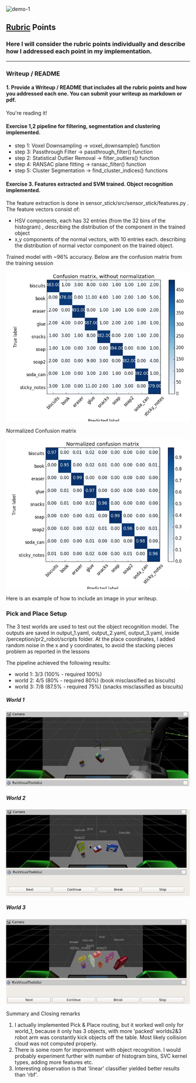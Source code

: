 [//]: # (Image References)

[world1]: ./images/world_1.jpg
[world2]: ./images/world_2.jpg
[world3]: ./images/world_3.jpg

[confusion_1]: ./images/confusion_1.jpg
[confusion_2]: ./images/confusion_2.jpg

![demo-1](https://user-images.githubusercontent.com/20687560/28748231-46b5b912-7467-11e7-8778-3095172b7b19.png)

## [Rubric](https://review.udacity.com/#!/rubrics/1067/view) Points
### Here I will consider the rubric points individually and describe how I addressed each point in my implementation.  

---
### Writeup / README

#### 1. Provide a Writeup / README that includes all the rubric points and how you addressed each one.  You can submit your writeup as markdown or pdf.  

You're reading it!

#### Exercise 1,2 pipeline for filtering, segmentation and clustering implemented.  

* step 1: Voxel Downsampling -> voxel_downsample() function
* step 3: Passthrough Filter -> passthrough_filter() function
* step 2: Statistical Outlier Removal -> filter_outliers() function
* step 4: RANSAC plane fitting -> ransac_filter() function
* step 5: Cluster Segmentation -> find_cluster_indices() functions

#### Exercise 3.  Features extracted and SVM trained.  Object recognition implemented.
The feature extraction is done in sensor_stick/src/sensor_stick/features.py . The feature vectors consist of:
* HSV components, each has 32 entries (from the 32 bins of the histogram) , describing the distribution of the component in the trained object
* x,y components of the normal vectors, with 10 entries each. describing the distribution of normal vector component on the trained object.

Trained model with ~96% accuracy. Below are the confusion matrix from the training session

![Confusion matrix][confusion_1]

Normalized Confusion matrix

![Confusion matrix normalized][confusion_2]


Here is an example of how to include an image in your writeup.


### Pick and Place Setup

The 3 test worlds are used to test out the object recognition model. The outputs are saved in output_1.yaml, output_2.yaml, output_3.yaml, inside /perception/pr2_robot/scripts folder. At the place coordinates, I added random noise in the x and y coordinates, to avoid the stacking pieces problem as reported in the lessons

The pipeline achieved the following results:

* world 1: 3/3 (100% - required 100%)
* world 2: 4/5 (80% - required 80%) (book misclassified as biscuits)
* world 3: 7/8 (87.5% - required 75%) (snacks misclassified as biscuits)

##### World 1
![World 1][world1]

##### World 2
![World 2][world2]

##### World 3
![World 3][world3]

Summary and Closing remarks

1. I actually implemented Pick & Place routing, but it worked well only for world_1, because
it only has 3 objects, with more 'packed' worlds2&3 robot arm was constantly kick objects off 
the table. Most likely collision cloud was not computed properly.
2. There is some room for improvement with object recognition. I would probably experiment further with number of histogram bins, SVC kernel types, adding more features etc.
3. Interesting observation is that 'linear' classifier yielded better results than 'rbf'.






